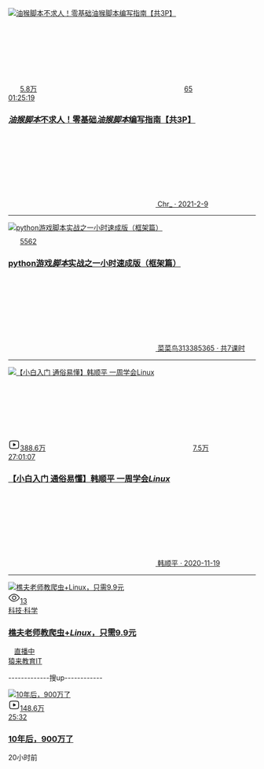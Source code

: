 <div class="bili-video-card" data-v-28552bfb="" data-v-4caf9c8c="">
    <div class="hide bili-video-card__skeleton" data-v-4caf9c8c="">
        <div class="bili-video-card__skeleton--cover" data-v-4caf9c8c=""></div>
        <div class="bili-video-card__skeleton--info" data-v-4caf9c8c="">
            <div class="bili-video-card__skeleton--right" data-v-4caf9c8c=""><p class="bili-video-card__skeleton--text"
                                                                                data-v-4caf9c8c=""></p>
                <p
                    class="bili-video-card__skeleton--text short" data-v-4caf9c8c=""></p>
                <p class="bili-video-card__skeleton--light"
                   data-v-4caf9c8c=""></p></div>
        </div>
    </div>
    <div class="bili-video-card__wrap __scale-wrap" data-v-4caf9c8c=""><a href="//www.bilibili.com/video/BV1ar4y1P7Er/" class=""
                                                                          target="_blank" data-v-4caf9c8c=""
                                                                          data-mod="search-card" data-idx="all" data-ext="click">
        <div class="bili-video-card__image __scale-player-wrap" data-v-4caf9c8c="">
            <div class="bili-video-card__image--wrap" data-v-4caf9c8c="">
                <div class="bili-watch-later--wrap">
                    <div class="bili-watch-later bili-watch-later--pip" style="display: none;">
                        <svg xmlns="http://www.w3.org/2000/svg" xmlns:xlink="http://www.w3.org/1999/xlink" viewBox="0 0 20 20"
                             width="20" height="20" fill="currentColor" class="bili-watch-later__icon"></svg>
                        <span class="bili-watch-later__tip" style="display: none;">稍后再看</span></div>
                </div>
                <picture class="v-img bili-video-card__cover" data-v-4caf9c8c=""><!--[-->
                    <source
                        srcset="//i0.hdslb.com/bfs/archive/4384b656e32d5f6a13779c76116347f643485b38.png@672w_378h_1c_!web-search-common-cover.avif"
                        type="image/avif">
                        <source
                            srcset="//i0.hdslb.com/bfs/archive/4384b656e32d5f6a13779c76116347f643485b38.png@672w_378h_1c_!web-search-common-cover.webp"
                            type="image/webp">
                            <img
                                src="//i0.hdslb.com/bfs/archive/4384b656e32d5f6a13779c76116347f643485b38.png@672w_378h_1c_!web-search-common-cover"
                                alt="油猴脚本不求人！零基础油猴脚本编写指南【共3P】" loading="lazy" onload=""
                                onerror="typeof window.imgOnError === 'function' &amp;&amp; window.imgOnError(this)">
                    <!--]--></picture>
                <div class="v-inline-player"></div>
            </div>
            <div class="bili-video-card__mask" data-v-4caf9c8c="">
                <div class="bili-video-card__stats" data-v-4caf9c8c=""><!--[-->
                    <div class="bili-video-card__stats--left" data-v-4caf9c8c=""><span class="bili-video-card__stats--item"
                                                                                       data-v-4caf9c8c=""><svg
                        xmlns="http://www.w3.org/2000/svg" xmlns:xlink="http://www.w3.org/1999/xlink" viewBox="0 0 24 24"
                        width="24" height="24" fill="#ffffff" class="bili-video-card__stats--icon"
                        data-v-4caf9c8c=""><!--[--><!--]--></svg><span data-v-4caf9c8c="">5.8万</span></span><span
                        class="bili-video-card__stats--item" data-v-4caf9c8c=""><svg class="bili-video-card__stats--icon"
                                                                                     data-v-4caf9c8c=""><use
                        xlink:href="#widget-video-danmaku"></use></svg><span data-v-4caf9c8c="">65</span></span></div>
                    <span class="bili-video-card__stats__duration" data-v-4caf9c8c="">01:25:19</span><!--]--></div>
            </div>
        </div>
    </a>
        <div class="bili-video-card__info __scale-disable" data-v-4caf9c8c=""><!--[--><!---->
            <div class="bili-video-card__info--right" data-v-4caf9c8c=""><a href="//www.bilibili.com/video/BV1ar4y1P7Er/"
                                                                            target="_blank" data-v-4caf9c8c=""
                                                                            data-mod="search-card" data-idx="all"
                                                                            data-ext="click"><h3
                class="bili-video-card__info--tit" title="油猴脚本不求人！零基础油猴脚本编写指南【共3P】" data-v-4caf9c8c=""><em
                class="keyword">油猴脚本</em>不求人！零基础<em class="keyword">油猴脚本</em>编写指南【共3P】</h3></a>
                <p class="bili-video-card__info--bottom" data-v-4caf9c8c=""><a class="bili-video-card__info--owner"
                                                                               href="//space.bilibili.com/5805394" target="_blank"
                                                                               data-v-4caf9c8c="" data-mod="search-card"
                                                                               data-idx="all" data-ext="click">
                    <svg class="bili-video-card__info--author-ico mr_2" data-v-4caf9c8c="">
                        <use xlink:href="#widget-up"></use>
                    </svg>
                    <span class="bili-video-card__info--author" data-v-4caf9c8c="">Chr_</span><span
                    class="bili-video-card__info--date" data-v-4caf9c8c=""> · 2021-2-9</span></a><!----><!----><!----></p>
            </div>
            <!--]--></div>
    </div>
</div>

---------------------------------------------------------------
<div class="bili-video-card" data-v-28552bfb="" data-v-4caf9c8c="">
    <div class="hide bili-video-card__skeleton" data-v-4caf9c8c="">
        <div class="bili-video-card__skeleton--cover" data-v-4caf9c8c=""></div>
        <div class="bili-video-card__skeleton--info" data-v-4caf9c8c="">
            <div class="bili-video-card__skeleton--right" data-v-4caf9c8c=""><p class="bili-video-card__skeleton--text"
                                                                                data-v-4caf9c8c=""></p>
                <p class="bili-video-card__skeleton--text short" data-v-4caf9c8c=""></p>
                <p class="bili-video-card__skeleton--light" data-v-4caf9c8c=""></p></div>
        </div>
    </div>
    <div class="bili-video-card__wrap __scale-wrap" data-v-4caf9c8c=""><a
        href="https://www.bilibili.com/cheese/play/ss23842?query_from=0&amp;search_id=12903479572917822515&amp;search_query=%E6%B2%B9%E7%8C%B4%E8%84%9A%E6%9C%AC%E6%95%99%E7%A8%8B&amp;csource=common_hpsearch_null_null"
        class="" target="_blank" data-v-4caf9c8c="" data-mod="search-card" data-idx="all" data-ext="click">
        <div class="bili-video-card__image __scale-player-wrap" data-v-4caf9c8c="">
            <div class="bili-video-card__image--wrap" data-v-4caf9c8c=""><!---->
                <picture class="v-img bili-video-card__cover" data-v-4caf9c8c=""><!--[-->
                    <source
                        srcset="//archive.biliimg.com/bfs/archive/ffe670cc69047d51eb9c40fe0614bcff091a9843.jpg@672w_378h_1c_!web-search-common-cover.avif"
                        type="image/avif">
                        <source
                            srcset="//archive.biliimg.com/bfs/archive/ffe670cc69047d51eb9c40fe0614bcff091a9843.jpg@672w_378h_1c_!web-search-common-cover.webp"
                            type="image/webp">
                            <img
                                src="//archive.biliimg.com/bfs/archive/ffe670cc69047d51eb9c40fe0614bcff091a9843.jpg@672w_378h_1c_!web-search-common-cover"
                                alt="python游戏脚本实战之一小时速成版（框架篇）" loading="lazy" onload=""
                                onerror="typeof window.imgOnError === 'function' &amp;&amp; window.imgOnError(this)">
                    <!--]--></picture>
                <div class="v-inline-player"></div>
            </div>
            <div class="bili-video-card__mask" data-v-4caf9c8c="">
                <div class="bili-video-card__stats" data-v-4caf9c8c=""><!--[-->
                    <div class="bili-video-card__stats--left" data-v-4caf9c8c=""><span class="bili-video-card__stats--item"
                                                                                       data-v-4caf9c8c=""><svg
                        xmlns="http://www.w3.org/2000/svg" xmlns:xlink="http://www.w3.org/1999/xlink" viewBox="0 0 24 24"
                        width="24" height="24" fill="#ffffff" class="bili-video-card__stats--icon" data-v-4caf9c8c=""><!--[-->
                        <!--]--></svg><span data-v-4caf9c8c="">5562</span></span><!----></div>
                    <span class="bili-video-card__stats__duration" data-v-4caf9c8c=""></span><!--]--></div>
            </div>
        </div>
    </a>
        <div class="bili-video-card__info __scale-disable" data-v-4caf9c8c=""><!--[--><!---->
            <div class="bili-video-card__info--right" data-v-4caf9c8c=""><a
                href="https://www.bilibili.com/cheese/play/ss23842?query_from=0&amp;search_id=12903479572917822515&amp;search_query=%E6%B2%B9%E7%8C%B4%E8%84%9A%E6%9C%AC%E6%95%99%E7%A8%8B&amp;csource=common_hpsearch_null_null"
                target="_blank" data-v-4caf9c8c="" data-mod="search-card" data-idx="all" data-ext="click"><h3
                class="bili-video-card__info--tit" title="python游戏脚本实战之一小时速成版（框架篇）" data-v-4caf9c8c="">
                python游戏<em class="keyword">脚本</em>实战之一小时速成版（框架篇）</h3></a>
                <p class="bili-video-card__info--bottom" data-v-4caf9c8c=""><a class="bili-video-card__info--owner"
                                                                               href="//space.bilibili.com/1249016003"
                                                                               target="_blank" data-v-4caf9c8c=""
                                                                               data-mod="search-card" data-idx="all"
                                                                               data-ext="click">
                    <svg class="bili-video-card__info--cheese" data-v-4caf9c8c="">
                        <use xlink:href="#palette-cheese"></use>
                    </svg>
                    <span class="bili-video-card__info--author" data-v-4caf9c8c="">菜菜鸟313385365</span><span
                    class="bili-video-card__info--cheese_episode_count" data-v-4caf9c8c=""> · 共7课时</span></a><!----><!---->
                    <!----></p>
            </div>
            <!--]--></div>
    </div>
</div>

---------------------------------

<div class="bili-video-card" data-v-28552bfb="" data-v-4caf9c8c="">
    <div class="hide bili-video-card__skeleton" data-v-4caf9c8c="">
        <div class="bili-video-card__skeleton--cover" data-v-4caf9c8c=""></div>
        <div class="bili-video-card__skeleton--info" data-v-4caf9c8c="">
            <div class="bili-video-card__skeleton--right" data-v-4caf9c8c=""><p class="bili-video-card__skeleton--text"
                                                                                data-v-4caf9c8c=""></p><p
                class="bili-video-card__skeleton--text short" data-v-4caf9c8c=""></p><p class="bili-video-card__skeleton--light"
                                                                                        data-v-4caf9c8c=""></p></div>
        </div>
    </div>
    <div class="bili-video-card__wrap __scale-wrap" data-v-4caf9c8c=""><a href="//www.bilibili.com/video/BV1Sv411r7vd/" class=""
                                                                          target="_blank" data-v-4caf9c8c=""
                                                                          data-mod="search-card" data-idx="all" data-ext="click">
        <div class="bili-video-card__image __scale-player-wrap" data-v-4caf9c8c="">
            <div class="bili-video-card__image--wrap" data-v-4caf9c8c="">
                <div class="bili-watch-later--wrap">
                    <div class="bili-watch-later bili-watch-later--pip" style="display: none;">
                        <svg xmlns="http://www.w3.org/2000/svg" xmlns:xlink="http://www.w3.org/1999/xlink" viewBox="0 0 20 20"
                             width="20" height="20" fill="currentColor" class="bili-watch-later__icon">
                            <path
                                d="M10 3.1248000000000005C6.20305 3.1248000000000005 3.1250083333333336 6.202841666666667 3.1250083333333336 9.999833333333335C3.1250083333333336 13.796750000000001 6.20305 16.874833333333335 10 16.874833333333335C11.898291666666667 16.874833333333335 13.615833333333333 16.106291666666667 14.860625 14.861916666666666C15.104708333333335 14.617916666666666 15.500416666666668 14.617958333333334 15.7445 14.862041666666668C15.9885 15.106166666666669 15.988416666666668 15.501916666666666 15.744333333333334 15.745958333333334C14.274750000000001 17.215041666666668 12.243041666666667 18.124833333333335 10 18.124833333333335C5.512691666666667 18.124833333333335 1.8750083333333334 14.487125 1.8750083333333334 9.999833333333335C1.8750083333333334 5.512483333333334 5.512691666666667 1.8748000000000002 10 1.8748000000000002C14.487291666666668 1.8748000000000002 18.125 5.512483333333334 18.125 9.999833333333335C18.125 10.304458333333333 18.108208333333334 10.605458333333333 18.075458333333337 10.901791666666668C18.0375 11.244916666666667 17.728625 11.492291666666667 17.385583333333333 11.454333333333334C17.0425 11.416416666666667 16.795083333333334 11.107541666666668 16.833000000000002 10.764458333333334C16.860750000000003 10.513625000000001 16.875 10.2585 16.875 9.999833333333335C16.875 6.202841666666667 13.796958333333333 3.1248000000000005 10 3.1248000000000005z"
                                fill="currentColor"></path>
                            <path
                                d="M15.391416666666666 9.141166666666667C15.635458333333334 8.897083333333335 16.031208333333332 8.897083333333335 16.275291666666668 9.141166666666667L17.5 10.365875L18.72475 9.141166666666667C18.968791666666668 8.897083333333335 19.364541666666668 8.897083333333335 19.608625 9.141166666666667C19.852666666666668 9.385291666666667 19.852666666666668 9.780958333333334 19.608625 10.025083333333333L18.08925 11.544416666666669C17.763833333333334 11.869833333333334 17.236208333333334 11.869833333333334 16.91075 11.544416666666669L15.391416666666666 10.025083333333333C15.147333333333334 9.780958333333334 15.147333333333334 9.385291666666667 15.391416666666666 9.141166666666667z"
                                fill="currentColor"></path>
                            <path
                                d="M12.499333333333334 9.278375C13.05475 9.599 13.05475 10.400666666666668 12.499333333333334 10.721291666666668L9.373916666666666 12.525791666666668C8.818541666666667 12.846416666666666 8.124274999999999 12.445583333333333 8.124274999999999 11.804291666666668L8.124274999999999 8.1954C8.124274999999999 7.554066666666667 8.818541666666667 7.153233333333334 9.373916666666666 7.473900000000001L12.499333333333334 9.278375z"
                                fill="currentColor"></path>
                        </svg>
                        <span class="bili-watch-later__tip" style="display: none;">稍后再看</span></div>
                </div>
                <picture class="v-img bili-video-card__cover" data-v-4caf9c8c=""><!--[-->
                    <source
                        srcset="//i2.hdslb.com/bfs/archive/0647f0151e2550455c3d3e0d8d38f5a4c641bf78.jpg@672w_378h_1c_!web-search-common-cover.avif"
                        type="image/avif">
                        <source
                            srcset="//i2.hdslb.com/bfs/archive/0647f0151e2550455c3d3e0d8d38f5a4c641bf78.jpg@672w_378h_1c_!web-search-common-cover.webp"
                            type="image/webp"><img
                            src="//i2.hdslb.com/bfs/archive/0647f0151e2550455c3d3e0d8d38f5a4c641bf78.jpg@672w_378h_1c_!web-search-common-cover"
                            alt="【小白入门 通俗易懂】韩顺平 一周学会Linux" loading="lazy" onload=""
                            onerror="typeof window.imgOnError === 'function' &amp;&amp; window.imgOnError(this)">
                    <!--]--></picture>
                <div class="v-inline-player"></div>
            </div>
            <div class="bili-video-card__mask" data-v-4caf9c8c="">
                <div class="bili-video-card__stats" data-v-4caf9c8c=""><!--[-->
                    <div class="bili-video-card__stats--left" data-v-4caf9c8c=""><span class="bili-video-card__stats--item"
                                                                                       data-v-4caf9c8c=""><svg
                        xmlns="http://www.w3.org/2000/svg" xmlns:xlink="http://www.w3.org/1999/xlink" viewBox="0 0 24 24"
                        width="24" height="24" fill="#ffffff" class="bili-video-card__stats--icon" data-v-4caf9c8c=""><!--[-->
                        <path
                            d="M12 4.99805C9.48178 4.99805 7.283 5.12616 5.73089 5.25202C4.65221 5.33949 3.81611 6.16352 3.72 7.23254C3.60607 8.4998 3.5 10.171 3.5 11.998C3.5 13.8251 3.60607 15.4963 3.72 16.76355C3.81611 17.83255 4.65221 18.6566 5.73089 18.7441C7.283 18.8699 9.48178 18.998 12 18.998C14.5185 18.998 16.7174 18.8699 18.2696 18.74405C19.3481 18.65655 20.184 17.8328 20.2801 16.76405C20.394 15.4973 20.5 13.82645 20.5 11.998C20.5 10.16965 20.394 8.49877 20.2801 7.23205C20.184 6.1633 19.3481 5.33952 18.2696 5.25205C16.7174 5.12618 14.5185 4.99805 12 4.99805zM5.60965 3.75693C7.19232 3.62859 9.43258 3.49805 12 3.49805C14.5677 3.49805 16.8081 3.62861 18.3908 3.75696C20.1881 3.90272 21.6118 5.29278 21.7741 7.09773C21.8909 8.3969 22 10.11405 22 11.998C22 13.88205 21.8909 15.5992 21.7741 16.8984C21.6118 18.7033 20.1881 20.09335 18.3908 20.23915C16.8081 20.3675 14.5677 20.498 12 20.498C9.43258 20.498 7.19232 20.3675 5.60965 20.2392C3.81206 20.0934 2.38831 18.70295 2.22603 16.8979C2.10918 15.5982 2 13.8808 2 11.998C2 10.1153 2.10918 8.39787 2.22603 7.09823C2.38831 5.29312 3.81206 3.90269 5.60965 3.75693z"
                            fill="currentColor"></path><path
                            d="M14.7138 10.96875C15.50765 11.4271 15.50765 12.573 14.71375 13.0313L11.5362 14.8659C10.74235 15.3242 9.75 14.7513 9.75001 13.8346L9.75001 10.1655C9.75001 9.24881 10.74235 8.67587 11.5362 9.13422L14.7138 10.96875z"
                            fill="currentColor"></path>
                        <!--]--></svg><span data-v-4caf9c8c="">388.6万</span></span><span class="bili-video-card__stats--item"
                                                                                          data-v-4caf9c8c=""><svg
                        class="bili-video-card__stats--icon" data-v-4caf9c8c=""><use
                        xlink:href="#widget-video-danmaku"></use></svg><span data-v-4caf9c8c="">7.5万</span></span></div>
                    <span class="bili-video-card__stats__duration" data-v-4caf9c8c="">27:01:07</span><!--]--></div>
            </div>
        </div>
    </a>
        <div class="bili-video-card__info __scale-disable" data-v-4caf9c8c=""><!--[--><!---->
            <div class="bili-video-card__info--right" data-v-4caf9c8c=""><a href="//www.bilibili.com/video/BV1Sv411r7vd/"
                                                                            target="_blank" data-v-4caf9c8c=""
                                                                            data-mod="search-card" data-idx="all"
                                                                            data-ext="click"><h3
                class="bili-video-card__info--tit" title="【小白入门 通俗易懂】韩顺平 一周学会Linux" data-v-4caf9c8c="">【小白入门
                通俗易懂】韩顺平 一周学会<em class="keyword">Linux</em></h3></a>
                <p class="bili-video-card__info--bottom" data-v-4caf9c8c=""><a class="bili-video-card__info--owner"
                                                                               href="//space.bilibili.com/651245581"
                                                                               target="_blank" data-v-4caf9c8c=""
                                                                               data-mod="search-card" data-idx="all"
                                                                               data-ext="click">
                    <svg class="bili-video-card__info--author-ico mr_2" data-v-4caf9c8c="">
                        <use xlink:href="#widget-up"></use>
                    </svg>
                    <span class="bili-video-card__info--author" data-v-4caf9c8c="">韩顺平</span><span
                    class="bili-video-card__info--date" data-v-4caf9c8c=""> · 2020-11-19</span></a><!----><!----><!----></p>
            </div>
            <!--]--></div>
    </div>
</div>

-----------------------------

<div class="bili-video-card" data-v-28552bfb="" data-v-4caf9c8c="">
    <div class="hide bili-video-card__skeleton" data-v-4caf9c8c="">
        <div class="bili-video-card__skeleton--cover" data-v-4caf9c8c=""></div>
        <div class="bili-video-card__skeleton--info" data-v-4caf9c8c="">
            <div class="bili-video-card__skeleton--right" data-v-4caf9c8c="">
                <p class="bili-video-card__skeleton--text" data-v-4caf9c8c=""></p>
                <p class="bili-video-card__skeleton--text short" data-v-4caf9c8c=""></p>
                <p class="bili-video-card__skeleton--light" data-v-4caf9c8c=""></p>
            </div>
        </div>
    </div>
    <div class="bili-video-card__wrap __scale-wrap" data-v-4caf9c8c=""><a
            href="//live.bilibili.com/31166725?live_from=84004" class="" target="_blank" data-v-4caf9c8c=""
            data-mod="search-card" data-idx="all" data-ext="click">
            <div class="bili-video-card__image __scale-player-wrap" data-v-4caf9c8c="">
                <div class="bili-video-card__image--wrap" data-v-4caf9c8c="">
                    <picture class="v-img bili-video-card__cover" data-v-4caf9c8c="">
                        <!--[-->
                        <source
                            srcset="//i0.hdslb.com/bfs/live-key-frame/keyframe08051616000031166725d75lqj.jpg@672w_378h_1c_!web-search-common-cover.avif"
                            type="image/avif">
                        <source
                            srcset="//i0.hdslb.com/bfs/live-key-frame/keyframe08051616000031166725d75lqj.jpg@672w_378h_1c_!web-search-common-cover.webp"
                            type="image/webp"><img src="//i0.hdslb.com/bfs/live-key-frame/keyframe08051616000031166725d75lqj.jpg@672w_378h_1c_!web-search-common-cover" alt="樵夫老师教爬虫+Linux，只需9.9元" loading="lazy" onload="" onerror="typeof window.imgOnError === 'function' &amp;&amp; window.imgOnError(this)">
                        <!--]-->
                    </picture>
                    <div class="v-inline-live-player"></div>
                </div>
                <div class="bili-video-card__mask" data-v-4caf9c8c="">
                    <div class="bili-video-card__stats" data-v-4caf9c8c="">
                        <!--[-->
                        <div class="bili-video-card__stats--left" data-v-4caf9c8c="">
                            <span class="bili-video-card__stats--item" data-v-4caf9c8c=""><svg xmlns="http://www.w3.org/2000/svg" xmlns:xlink="http://www.w3.org/1999/xlink" viewBox="0 0 24 24" width="24" height="24" fill="currentColor" class="bili-video-card__stats--icon" data-v-4caf9c8c=""><!--[--><path d="M11.8735 5.625C7.07799 5.625 3.89144 9.34839 2.55225 11.3157C2.26524 11.7353 2.26524 12.2647 2.55225 12.6843C3.89144 14.6516 7.07799 18.375 11.8735 18.375C16.63365 18.375 19.9457 14.7097 21.381 12.72205C21.69925 12.28345 21.69925 11.71655 21.381 11.27795C19.9457 9.29031 16.63365 5.625 11.8735 5.625zM1.30938 10.47605C2.69345 8.44248 6.27181 4.125 11.8735 4.125C17.4165 4.125 21.121 8.35554 22.6001 10.40415C23.29285 11.36505 23.29285 12.63495 22.6001 13.59585C21.121 15.64445 17.4165 19.875 11.8735 19.875C6.27181 19.875 2.69345 15.55755 1.30938 13.52395C0.67953 12.59715 0.67953 11.40285 1.30938 10.47605z" fill="currentColor"></path><path d="M12 9.125C10.4122 9.125 9.125 10.4122 9.125 12C9.125 13.5878 10.4122 14.875 12 14.875C13.5878 14.875 14.875 13.5878 14.875 12C14.875 10.4122 13.5878 9.125 12 9.125zM7.625 12C7.625 9.58376 9.58376 7.625 12 7.625C14.41625 7.625 16.375 9.58376 16.375 12C16.375 14.41625 14.41625 16.375 12 16.375C9.58376 16.375 7.625 14.41625 7.625 12z" fill="currentColor"></path><!--]--></svg><span data-v-4caf9c8c="">13</span></span>
                        </div><span data-v-4caf9c8c="">科技·科学</span>
                        <!---->
                        <!--]-->
                    </div>
                </div>
            </div>
        </a>
        <div class="bili-video-card__info __scale-disable" data-v-4caf9c8c="">
            <!--[-->
            <!---->
            <div class="bili-video-card__info--right" data-v-4caf9c8c=""><a
                    href="//live.bilibili.com/31166725?live_from=84004" target="_blank" data-v-4caf9c8c=""
                    data-mod="search-card" data-idx="all" data-ext="click">
                    <h3 class="bili-video-card__info--tit" title="樵夫老师教爬虫+Linux，只需9.9元" data-v-4caf9c8c="">
                        樵夫老师教爬虫+<em class="keyword">Linux</em>，只需9.9元</h3>
                </a>
                <p class="bili-video-card__info--bottom" data-v-4caf9c8c=""><a class="bili-video-card__info--owner"
                        href="//space.bilibili.com/595767412" target="_blank" data-v-4caf9c8c="" data-mod="search-card"
                        data-idx="all" data-ext="click">
                        <div data-v-4caf9c8c="" class="bili-video-card__info--living">
                            <img data-v-4caf9c8c="" width="12" height="12" src="https://s1.hdslb.com/bfs/static/jinkela/long/images/live.gif"><span data-v-4caf9c8c="" class="bili-video-card__info--living__text">直播中</span>
                        </div><span data-v-4caf9c8c="" class="bili-video-card__info--author">猿来教育IT</span>
                        <!---->
                    </a>
                    <!---->
                    <!---->
                    <!---->
                </p>
            </div>
            <!--]-->
        </div>
    </div>
</div>

-------------搜up------------

<div class="bili-video-card" data-v-1cd59021="" data-v-4caf9c8c="">
    <div class="hide bili-video-card__skeleton" data-v-4caf9c8c="">
        <div class="bili-video-card__skeleton--cover" data-v-4caf9c8c=""></div>
        <div class="bili-video-card__skeleton--info" data-v-4caf9c8c="">
            <div class="bili-video-card__skeleton--right" data-v-4caf9c8c="">
                <p class="bili-video-card__skeleton--text" data-v-4caf9c8c=""></p>
                <p class="bili-video-card__skeleton--text short" data-v-4caf9c8c=""></p>
                <p class="bili-video-card__skeleton--light" data-v-4caf9c8c=""></p>
            </div>
        </div>
    </div>
    <div class="bili-video-card__wrap __scale-wrap" data-v-4caf9c8c=""><a href="//www.bilibili.com/video/BV1jT42167Xb/"
            class="" target="_blank" data-v-4caf9c8c="" data-mod="search-card" data-idx="all" data-ext="click">
            <div class="bili-video-card__image __scale-player-wrap" data-v-4caf9c8c="">
                <div class="bili-video-card__image--wrap" data-v-4caf9c8c="">
                    <div class="bili-watch-later--wrap">
                        <div class="bili-watch-later bili-watch-later--pip" style="display: none;"><svg
                                xmlns="http://www.w3.org/2000/svg" xmlns:xlink="http://www.w3.org/1999/xlink"
                                viewBox="0 0 20 20" width="20" height="20" fill="currentColor"
                                class="bili-watch-later__icon">
                                <path
                                    d="M10 3.1248000000000005C6.20305 3.1248000000000005 3.1250083333333336 6.202841666666667 3.1250083333333336 9.999833333333335C3.1250083333333336 13.796750000000001 6.20305 16.874833333333335 10 16.874833333333335C11.898291666666667 16.874833333333335 13.615833333333333 16.106291666666667 14.860625 14.861916666666666C15.104708333333335 14.617916666666666 15.500416666666668 14.617958333333334 15.7445 14.862041666666668C15.9885 15.106166666666669 15.988416666666668 15.501916666666666 15.744333333333334 15.745958333333334C14.274750000000001 17.215041666666668 12.243041666666667 18.124833333333335 10 18.124833333333335C5.512691666666667 18.124833333333335 1.8750083333333334 14.487125 1.8750083333333334 9.999833333333335C1.8750083333333334 5.512483333333334 5.512691666666667 1.8748000000000002 10 1.8748000000000002C14.487291666666668 1.8748000000000002 18.125 5.512483333333334 18.125 9.999833333333335C18.125 10.304458333333333 18.108208333333334 10.605458333333333 18.075458333333337 10.901791666666668C18.0375 11.244916666666667 17.728625 11.492291666666667 17.385583333333333 11.454333333333334C17.0425 11.416416666666667 16.795083333333334 11.107541666666668 16.833000000000002 10.764458333333334C16.860750000000003 10.513625000000001 16.875 10.2585 16.875 9.999833333333335C16.875 6.202841666666667 13.796958333333333 3.1248000000000005 10 3.1248000000000005z"
                                    fill="currentColor"></path>
                                <path
                                    d="M15.391416666666666 9.141166666666667C15.635458333333334 8.897083333333335 16.031208333333332 8.897083333333335 16.275291666666668 9.141166666666667L17.5 10.365875L18.72475 9.141166666666667C18.968791666666668 8.897083333333335 19.364541666666668 8.897083333333335 19.608625 9.141166666666667C19.852666666666668 9.385291666666667 19.852666666666668 9.780958333333334 19.608625 10.025083333333333L18.08925 11.544416666666669C17.763833333333334 11.869833333333334 17.236208333333334 11.869833333333334 16.91075 11.544416666666669L15.391416666666666 10.025083333333333C15.147333333333334 9.780958333333334 15.147333333333334 9.385291666666667 15.391416666666666 9.141166666666667z"
                                    fill="currentColor"></path>
                                <path
                                    d="M12.499333333333334 9.278375C13.05475 9.599 13.05475 10.400666666666668 12.499333333333334 10.721291666666668L9.373916666666666 12.525791666666668C8.818541666666667 12.846416666666666 8.124274999999999 12.445583333333333 8.124274999999999 11.804291666666668L8.124274999999999 8.1954C8.124274999999999 7.554066666666667 8.818541666666667 7.153233333333334 9.373916666666666 7.473900000000001L12.499333333333334 9.278375z"
                                    fill="currentColor"></path>
                            </svg><span class="bili-watch-later__tip" style="display: none;">稍后再看</span></div>
                    </div>
                    <picture class="v-img bili-video-card__cover" data-v-4caf9c8c="">
                        <!--[-->
                        <source
                            srcset="//i0.hdslb.com/bfs/archive/85c0ffcb04d224fde8adb2ac350ff216f36e926a.jpg@672w_378h_1c_!web-search-common-cover.avif"
                            type="image/avif">
                        <source
                            srcset="//i0.hdslb.com/bfs/archive/85c0ffcb04d224fde8adb2ac350ff216f36e926a.jpg@672w_378h_1c_!web-search-common-cover.webp"
                            type="image/webp"><img src="//i0.hdslb.com/bfs/archive/85c0ffcb04d224fde8adb2ac350ff216f36e926a.jpg@672w_378h_1c_!web-search-common-cover" alt="10年后，900万了" loading="lazy" onload="" onerror="typeof window.imgOnError === 'function' &amp;&amp; window.imgOnError(this)">
                        <!--]-->
                    </picture>
                    <div class="v-inline-player"></div>
                </div>
                <div class="bili-video-card__mask" data-v-4caf9c8c="">
                    <div class="bili-video-card__stats" data-v-4caf9c8c="">
                        <!--[-->
                        <div class="bili-video-card__stats--left" data-v-4caf9c8c="">
                            <span class="bili-video-card__stats--item" data-v-4caf9c8c=""><svg xmlns="http://www.w3.org/2000/svg" xmlns:xlink="http://www.w3.org/1999/xlink" viewBox="0 0 24 24" width="24" height="24" fill="#ffffff" class="bili-video-card__stats--icon" data-v-4caf9c8c=""><!--[--><path d="M12 4.99805C9.48178 4.99805 7.283 5.12616 5.73089 5.25202C4.65221 5.33949 3.81611 6.16352 3.72 7.23254C3.60607 8.4998 3.5 10.171 3.5 11.998C3.5 13.8251 3.60607 15.4963 3.72 16.76355C3.81611 17.83255 4.65221 18.6566 5.73089 18.7441C7.283 18.8699 9.48178 18.998 12 18.998C14.5185 18.998 16.7174 18.8699 18.2696 18.74405C19.3481 18.65655 20.184 17.8328 20.2801 16.76405C20.394 15.4973 20.5 13.82645 20.5 11.998C20.5 10.16965 20.394 8.49877 20.2801 7.23205C20.184 6.1633 19.3481 5.33952 18.2696 5.25205C16.7174 5.12618 14.5185 4.99805 12 4.99805zM5.60965 3.75693C7.19232 3.62859 9.43258 3.49805 12 3.49805C14.5677 3.49805 16.8081 3.62861 18.3908 3.75696C20.1881 3.90272 21.6118 5.29278 21.7741 7.09773C21.8909 8.3969 22 10.11405 22 11.998C22 13.88205 21.8909 15.5992 21.7741 16.8984C21.6118 18.7033 20.1881 20.09335 18.3908 20.23915C16.8081 20.3675 14.5677 20.498 12 20.498C9.43258 20.498 7.19232 20.3675 5.60965 20.2392C3.81206 20.0934 2.38831 18.70295 2.22603 16.8979C2.10918 15.5982 2 13.8808 2 11.998C2 10.1153 2.10918 8.39787 2.22603 7.09823C2.38831 5.29312 3.81206 3.90269 5.60965 3.75693z" fill="currentColor"></path><path d="M14.7138 10.96875C15.50765 11.4271 15.50765 12.573 14.71375 13.0313L11.5362 14.8659C10.74235 15.3242 9.75 14.7513 9.75001 13.8346L9.75001 10.1655C9.75001 9.24881 10.74235 8.67587 11.5362 9.13422L14.7138 10.96875z" fill="currentColor"></path><!--]--></svg><span data-v-4caf9c8c="">148.6万</span></span>
                            <!---->
                        </div><span class="bili-video-card__stats__duration" data-v-4caf9c8c="">25:32</span>
                        <!--]-->
                    </div>
                </div>
            </div>
        </a>
        <div class="bili-video-card__info __scale-disable" data-v-4caf9c8c="">
            <!--[-->
            <!---->
            <div class="bili-video-card__info--right" data-v-4caf9c8c=""><a
                    href="//www.bilibili.com/video/BV1jT42167Xb/" target="_blank" data-v-4caf9c8c=""
                    data-mod="search-card" data-idx="all" data-ext="click">
                    <h3 class="bili-video-card__info--tit" title="10年后，900万了" data-v-4caf9c8c="">10年后，900万了</h3>
                </a>
                <p class="bili-video-card__info--bottom" data-v-4caf9c8c="">
                    <!---->
                    <!---->
                    <!----><span class="ml_0 bili-video-card__info--date" data-v-4caf9c8c="">20小时前</span>
                </p>
            </div>
            <!--]-->
        </div>
    </div>
</div>